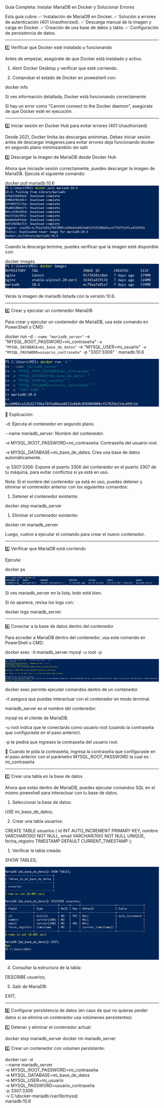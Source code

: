Guía Completa: Instalar MariaDB en Docker y Solucionar Errores

Esta guía cubre:
✅ Instalación de MariaDB en Docker.
✅ Solución a errores de autenticación (401 Unauthorized).
✅ Descarga manual de la imagen y carga en Docker.
✅ Creación de una base de datos y tabla.
✅ Configuración de persistencia de datos.


---

1️⃣ Verificar que Docker esté instalado y funcionando

Antes de empezar, asegúrate de que Docker está instalado y activo.

1. Abrir Docker Desktop y verificar que esté corriendo.


2. Comprobar el estado de Docker en powesherll con:

docker info

Si ves información detallada, Docker está funcionando correctamente.

Si hay un error como "Cannot connect to the Docker daemon", asegúrate de que Docker esté en ejecución.


---

2️⃣ Iniciar sesión en Docker Hub para evitar errores (401 Unauthorized)

Desde 2021, Docker limita las descargas anónimas. Debes iniciar sesión antes de descargar imágenes.para evitar errores deja funcionando docker en segundo plano minimizandolo sin salir



3️⃣ Descargar la imagen de MariaDB desde Docker Hub

Ahora que iniciaste sesión correctamente, puedes descargar la imagen de MariaDB. Ejecuta el siguiente comando:


docker pull mariadb:10.6
![alt text](<WhatsApp Image 2025-02-13 at 10.17.20.jpeg>)

Cuando la descarga termine, puedes verificar que la imagen esté disponible con:


docker images
![alt text](<WhatsApp Image 2025-02-13 at 10.17.39.jpeg>)

Verás la imagen de mariadb listada con la versión 10.6.


---

4️⃣ Crear y ejecutar un contenedor MariaDB

Para crear y ejecutar un contenedor de MariaDB, usa este comando en PowerShell o CMD:


docker run -d `
 --name "mariadb_server" `
-e "MYSQL_ROOT_PASSWORD=mi_contraseña" `
-e "MYSQL_DATABASE=mi_base_de_datos" `
-e "MYSQL_USER=mi_usuario" `
-e "MYSQL_PASSWORD=usuario_contraseña" `
-p "3307:3306" `
mariadb:10.6

![alt text](<WhatsApp Image 2025-02-13 at 10.18.00.jpeg>)

📌 Explicación:

-d: Ejecuta el contenedor en segundo plano.

--name mariadb_server: Nombre del contenedor.

-e MYSQL_ROOT_PASSWORD=mi_contraseña: Contraseña del usuario root.

-e MYSQL_DATABASE=mi_base_de_datos: Crea una base de datos automáticamente.

-p 3307:3306: Expone el puerto 3306 del contenedor en el puerto 3307 de tu máquina, para evitar conflictos si ya está en uso.


Nota: Si el nombre del contenedor ya está en uso, puedes detener y eliminar el contenedor anterior con los siguientes comandos:

1. Detener el contenedor existente:
   

docker stop mariadb_server


1. Eliminar el contenedor existente:
   

docker rm mariadb_server


Luego, vuelve a ejecutar el comando para crear el nuevo contenedor.


---

5️⃣ Verificar que MariaDB está corriendo

Ejecuta:

docker ps

![alt text](<WhatsApp Image 2025-02-13 at 10.18.26-1.jpeg>)

Si ves mariadb_server en la lista, todo está bien.

Si no aparece, revisa los logs con:

docker logs mariadb_server


---

6️⃣ Conectar a la base de datos dentro del contenedor

Para acceder a MariaDB dentro del contenedor, usa este comando en PowerShell o CMD:


docker exec -it mariadb_server mysql -u root -p

![alt text](<WhatsApp Image 2025-02-13 at 10.19.33.jpeg>)

docker exec permite ejecutar comandos dentro de un contenedor.

-it asegura que puedas interactuar con el contenedor en modo terminal.

mariadb_server es el nombre del contenedor.

mysql es el cliente de MariaDB.

-u root indica que te conectarás como usuario root (usando la contraseña que configuraste en el paso anterior).

-p te pedirá que ingreses la contraseña del usuario root.


🔹 Cuando te pida la contraseña, ingresa la contraseña que configuraste en el paso anterior con el parámetro MYSQL_ROOT_PASSWORD la cual es : mi_contraseña


---

7️⃣ Crear una tabla en la base de datos

Ahora que estás dentro de MariaDB, puedes ejecutar comandos SQL en el mismo poweshell para interactuar con tu base de datos.

1. Seleccionar la base de datos:

USE mi_base_de_datos;


2. Crear una tabla usuarios:

CREATE TABLE usuarios (
    id INT AUTO_INCREMENT PRIMARY KEY,
    nombre VARCHAR(100) NOT NULL,
    email VARCHAR(100) NOT NULL UNIQUE,
    fecha_registro TIMESTAMP DEFAULT CURRENT_TIMESTAMP
);



1. Verificar la tabla creada:

SHOW TABLES;

![alt text](<WhatsApp Image 2025-02-13 at 10.19.46-1.jpeg>)

4. Consultar la estructura de la tabla:

DESCRIBE usuarios;


5. Salir de MariaDB:

EXIT;



---

8️⃣ Configurar persistencia de datos (en caso de que no quieras perder datos si se elimina un contenedor usa volúmenes persistentes)



1️⃣ Detener y eliminar el contenedor actual:

docker stop mariadb_server
docker rm mariadb_server

2️⃣ Crear un contenedor con volumen persistente:

docker run -d \
  --name mariadb_server \
  -e MYSQL_ROOT_PASSWORD=mi_contraseña \
  -e MYSQL_DATABASE=mi_base_de_datos \
  -e MYSQL_USER=mi_usuario \
  -e MYSQL_PASSWORD=usuario_contraseña \
  -p 3307:3306 \
  -v C:\docker-mariadb:/var/lib/mysql \
  mariadb:10.6